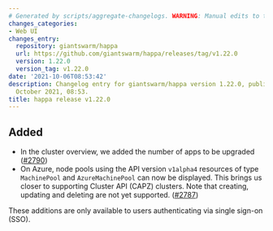 ```yaml
---
# Generated by scripts/aggregate-changelogs. WARNING: Manual edits to this files will be overwritten.
changes_categories:
- Web UI
changes_entry:
  repository: giantswarm/happa
  url: https://github.com/giantswarm/happa/releases/tag/v1.22.0
  version: 1.22.0
  version_tag: v1.22.0
date: '2021-10-06T08:53:42'
description: Changelog entry for giantswarm/happa version 1.22.0, published on 06
  October 2021, 08:53.
title: happa release v1.22.0
---
```


## Added

- In the cluster overview, we added the number of apps to be upgraded ([#2790](https://github.com/giantswarm/happa/pull/2790))
- On Azure, node pools using the API version `v1alpha4` resources of type `MachinePool` and `AzureMachinePool` can now be displayed. This brings us closer to supporting Cluster API (CAPZ) clusters. Note that creating, updating and deleting are not yet supported. ([#2787](https://github.com/giantswarm/happa/pull/2787))

These additions are only available to users authenticating via single sign-on (SSO).

